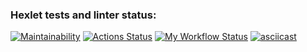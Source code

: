 ### Hexlet tests and linter status:

[![Maintainability](https://api.codeclimate.com/v1/badges/a99a88d28ad37a79dbf6/maintainability)](https://codeclimate.com/github/codeclimate/codeclimate/maintainability)
[![Actions Status](https://github.com/jprestor/backend-project-lvl1/workflows/hexlet-check/badge.svg)](https://github.com/jprestor/backend-project-lvl1/actions)
[![My Workflow Status](https://github.com/jprestor/backend-project-lvl1/actions/workflows/my-workflow.yml/badge.svg)](https://github.com/jprestor/backend-project-lvl1/actions/workflows/my-workflow.yml)
[![asciicast](https://asciinema.org/a/JfaxUdJRtqZnhb2Tgv1v5TBgD.svg)](https://asciinema.org/a/JfaxUdJRtqZnhb2Tgv1v5TBgD)
